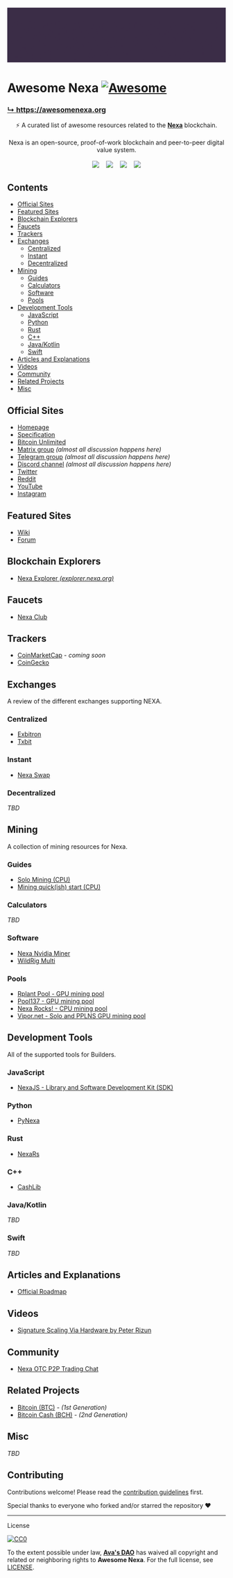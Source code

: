 ![Nexa Banner](/assets/ani-banner.gif)

# Awesome Nexa [![Awesome](https://awesome.re/badge.svg)](https://awesome.re)

<a href="https://awesomenexa.org"><h3>↳ https://awesomenexa.org</h3></a>

<div align="center">
⚡ A curated list of awesome resources related to the <a href='https://nexa.org/'><strong>Nexa</strong></a> blockchain.
<br />
<br />
Nexa is an open-source, proof-of-work blockchain and peer-to-peer digital value system.
<br />
<br />
<a href="https://matrix.to/#/#nexacoin:matrix.org">
<img src="https://img.shields.io/badge/matrix-%23nexacoin%3Amatrix.org-blue.svg" /></a>
&nbsp;&nbsp;
<a href="https://gitlab.com/nexa/nexa/-/commits/dev">
<img src="https://badgen.net/gitlab/last-commit/nexa/nexa/" /></a>
&nbsp;&nbsp;
<a href="https://gitlab.com/nexa/nexa/-/issues">
<img src="https://badgen.net/gitlab/open-issues/nexa/nexa" /></a>
&nbsp;&nbsp;
<a href="https://gitlab.com/nexa/nexa">
<img src="https://img.shields.io/badge/License-CC--0-blue.svg" /></a>
</div>


## Contents

- [Official Sites](#official-sites)
- [Featured Sites](#featured-sites)
- [Blockchain Explorers](#blockchain-explorers)
- [Faucets](#faucets)
- [Trackers](#trackers)
- [Exchanges](#exchanges)
  - [Centralized](#centralized)
  - [Instant](#instant)
  - [Decentralized](#decentralized)
- [Mining](#mining)
  - [Guides](#guides)
  - [Calculators](#calculators)
  - [Software](#software)
  - [Pools](#pools)
- [Development Tools](#development-tools)
  - [JavaScript](#javascript)
  - [Python](#python)
  - [Rust](#rust)
  - [C++](#c)
  - [Java/Kotlin](#javakotlin)
  - [Swift](#swift)
- [Articles and Explanations](#articles-and-explanations)
- [Videos](#videos)
- [Community](#community)
- [Related Projects](#related-projects)
- [Misc](#misc)


## Official Sites

- [Homepage](https://nexa.org/)
- [Specification](https://spec.nexa.org/)
- [Bitcoin Unlimited](https://www.bitcoinunlimited.info/)
- [Matrix group](https://matrix.to/#/#nexacoin:matrix.org) _(almost all discussion happens here)_
- [Telegram group](https://t.me/nexacoin) _(almost all discussion happens here)_
- [Discord channel](https://discord.gg/2yQNsZV6EJ) _(almost all discussion happens here)_
- [Twitter](https://twitter.com/nexamoney)
- [Reddit](https://www.reddit.com/r/Nexa/)
- [YouTube](https://www.youtube.com/channel/UCH03nTnxs3TLmbSHtm54B1g)
- [Instagram](https://www.instagram.com/nexacoin/)


## Featured Sites

- [Wiki](https://nexa.wiki/)
- [Forum](https://nexa.forum/)


## Blockchain Explorers

- [Nexa Explorer _(explorer.nexa.org)_](https://explorer.nexa.org/)


## Faucets

- [Nexa Club](https://faucet.nexaclub.org/)


## Trackers

- [CoinMarketCap](https://coinmarketcap.com/) - _coming soon_
- [CoinGecko](https://www.coingecko.com/en/coins/nexacoin)


## Exchanges

A review of the different exchanges supporting NEXA.

### Centralized
- [Exbitron](https://www.exbitron.com/trading/nexausdt)
- [Txbit](https://txbit.io/Trade/NEXA/USDT)

### Instant
- [Nexa Swap](https://nexaswap.com)

### Decentralized
_TBD_


## Mining

A collection of mining resources for Nexa.

### Guides
- [Solo Mining (CPU)](https://nexa.rocks/solo/)
- [Mining quick(ish) start (CPU)](https://www.reddit.com/r/Nexa/comments/vhgubw/mining_quickish_start/)

### Calculators
_TBD_

### Software
- [Nexa Nvidia Miner](https://gitlab.com/proteanx/nexa-nvidia-miner)
- [WildRig Multi](https://github.com/andru-kun/wildrig-multi)

### Pools
- [Rplant Pool - GPU mining pool](https://pool.rplant.xyz/)
- [Pool137 - GPU mining pool](https://nexapool.crypto137.com/)
- [Nexa Rocks! - CPU mining pool](https://nexa.rocks/pool/)
- [Vipor.net - Solo and PPLNS GPU mining pool](https://vipor.net/)


## Development Tools

All of the supported tools for Builders.

### JavaScript
- [NexaJS - Library and Software Development Kit (SDK)](https://nexajs.org/)

### Python
- [PyNexa](https://pynexa.org/)

### Rust
- [NexaRs](https://nexa.rs/)

### C&plus;&plus;
- [CashLib](https://gitlab.com/nexa/nexa/-/tree/dev/src/cashlib)

### Java/Kotlin
_TBD_

### Swift
_TBD_


## Articles and Explanations

- [Official Roadmap](https://www.nexa.org/roadmap)


## Videos

- [Signature Scaling Via Hardware by Peter Rizun](https://www.youtube.com/watch?v=pDRCWcw5sAU)


## Community

- [Nexa OTC P2P Trading Chat](https://t.me/nexaP2Ptrading)


## Related Projects

- [Bitcoin (BTC)](https://bitcoin.org) - _(1st Generation)_
- [Bitcoin Cash (BCH)](https://bitcoincash.org) - _(2nd Generation)_


## Misc

_TBD_


## Contributing

Contributions welcome! Please read the [contribution guidelines](CONTRIBUTING.md) first.

Special thanks to everyone who forked and/or starred the repository ❤️

---

License

[![CC0](http://mirrors.creativecommons.org/presskit/buttons/88x31/svg/cc-zero.svg)](http://creativecommons.org/publicdomain/zero/1.0)

To the extent possible under law, [__Ava's DAO__](https://github.com/avasdao/) has waived all copyright and related or neighboring rights to __Awesome Nexa__. For the full license, see [LICENSE](LICENSE.md).
